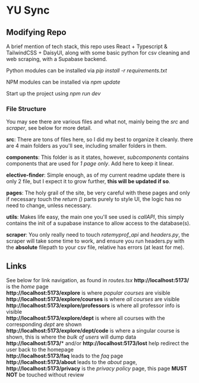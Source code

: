 # YU Sync

## Modifying Repo
A brief mention of tech stack, this repo uses React + Typescript & TailwindCSS + DaisyUI, along with some basic python for csv cleaning and web scraping, with a Supabase backend. <br>

Python modules can be installed via *pip install -r requirements.txt* <br>

NPM modules can be installed via *npm update* <br>

Start up the project using *npm run dev*

### File Structure
You may see there are various files and what not, mainly being the *src* and *scraper*, see below for more detail. <br>

**src**: There are tons of files here, so I did my best to organize it cleanly. there are 4 main folders as you'll see, including smaller folders in them. <br>

**components**: This folder is as it states, however, *subcomponents* contains components that are used for *1 page only*. Add here to keep it linear. <br>

**elective-finder**: Simple enough, as of my current readme update there is only 2 file, but I expect it to grow further, **this will be updated if so**. <br>

**pages**: The holy grail of the site, be very careful with these pages and only if necessary touch the *return ()* parts purely to style UI, the logic has no need to change, unless necessary. <br>

**utils**: Makes life easy, the main one you'll see used is *callAPI*, this simply contains the init of a supabase instance to allow access to the database(s). <br>

**scraper**: You only really need to touch *ratemyprof_api* and *headers.py*, the scraper will take some time to work, and ensure you run headers.py with the **absolute** filepath to your csv file, relative has errors (at least for me).

## Links
See below for link navigation, as found in *routes.tsx*
**http://localhost:5173/** is the *home* page <br>
**http://localhost:5173/explore** is where *popular courses* are visible <br>
**http://localhost:5173/explore/courses** is where *all courses* are visible <br>
**http://localhost:5173/explore/professors** is where all professor info is visible <br>
**http://localhost:5173/explore/dept** is where all courses with the corresponding *dept* are shown <br>
**http://localhost:5173/explore/dept/code** is where a singular course is shown, this is where the *bulk of users* will dump data <br>
**http://localhost:5173/*** and/or **http://localhost:5173/lost** help redirect the user back to the homepage <br>
**http://localhost:5173/faq** leads to the *faq* page  <br>
**http://localhost:5173/about** leads to the *about* page,<br>
**http://localhost:5173/privacy** is the *privacy policy* page, this page **MUST NOT** be touched without review <br>
